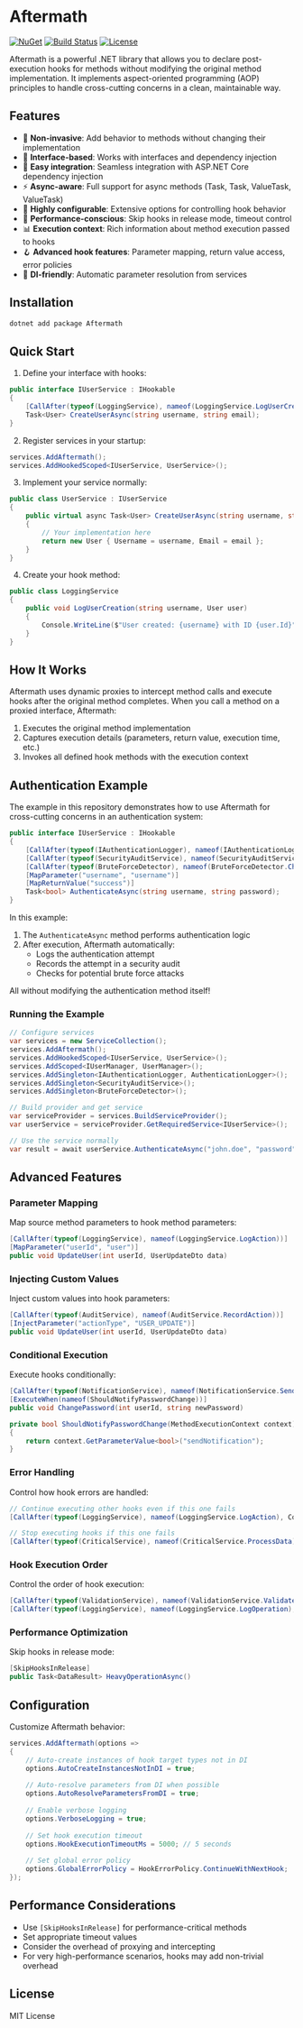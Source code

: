 ﻿# Aftermath

[![NuGet](https://img.shields.io/nuget/v/Aftermath.svg)](https://www.nuget.org/packages/Aftermath/)
[![Build Status](https://img.shields.io/github/actions/workflow/status/ShadyNagy/Aftermath/.github%2Fworkflows%2Fbuid.yml)](https://github.com/ShadyNagy/Aftermath/actions)
[![License](https://img.shields.io/github/license/ShadyNagy/Aftermath)](https://github.com/ShadyNagy/Aftermath/blob/main/LICENSE)

Aftermath is a powerful .NET library that allows you to declare post-execution hooks for methods without modifying the original method implementation. It implements aspect-oriented programming (AOP) principles to handle cross-cutting concerns in a clean, maintainable way.

## Features

- 🔄 **Non-invasive**: Add behavior to methods without changing their implementation
- 🧩 **Interface-based**: Works with interfaces and dependency injection
- 🔌 **Easy integration**: Seamless integration with ASP.NET Core dependency injection
- ⚡ **Async-aware**: Full support for async methods (Task, Task<T>, ValueTask, ValueTask<T>)
- 🔧 **Highly configurable**: Extensive options for controlling hook behavior
- 🚀 **Performance-conscious**: Skip hooks in release mode, timeout control
- 📊 **Execution context**: Rich information about method execution passed to hooks
- 🪝 **Advanced hook features**: Parameter mapping, return value access, error policies
- 💉 **DI-friendly**: Automatic parameter resolution from services

## Installation

```bash
dotnet add package Aftermath
```

## Quick Start

1. Define your interface with hooks:

```csharp
public interface IUserService : IHookable
{
    [CallAfter(typeof(LoggingService), nameof(LoggingService.LogUserCreation))]
    Task<User> CreateUserAsync(string username, string email);
}
```

2. Register services in your startup:

```csharp
services.AddAftermath();
services.AddHookedScoped<IUserService, UserService>();
```

3. Implement your service normally:

```csharp
public class UserService : IUserService
{
    public virtual async Task<User> CreateUserAsync(string username, string email)
    {
        // Your implementation here
        return new User { Username = username, Email = email };
    }
}
```

4. Create your hook method:

```csharp
public class LoggingService
{
    public void LogUserCreation(string username, User user)
    {
        Console.WriteLine($"User created: {username} with ID {user.Id}");
    }
}
```

## How It Works

Aftermath uses dynamic proxies to intercept method calls and execute hooks after the original method completes. When you call a method on a proxied interface, Aftermath:

1. Executes the original method implementation
2. Captures execution details (parameters, return value, execution time, etc.)
3. Invokes all defined hook methods with the execution context

## Authentication Example

The example in this repository demonstrates how to use Aftermath for cross-cutting concerns in an authentication system:

```csharp
public interface IUserService : IHookable
{
    [CallAfter(typeof(IAuthenticationLogger), nameof(IAuthenticationLogger.LogAuthenticationAttemptAsync))]
    [CallAfter(typeof(SecurityAuditService), nameof(SecurityAuditService.RecordAuthenticationAttempt))]
    [CallAfter(typeof(BruteForceDetector), nameof(BruteForceDetector.CheckForBruteForceAttack))]
    [MapParameter("username", "username")]
    [MapReturnValue("success")]
    Task<bool> AuthenticateAsync(string username, string password);
}
```

In this example:

1. The `AuthenticateAsync` method performs authentication logic
2. After execution, Aftermath automatically:
   - Logs the authentication attempt
   - Records the attempt in a security audit
   - Checks for potential brute force attacks

All without modifying the authentication method itself!

### Running the Example

```csharp
// Configure services
var services = new ServiceCollection();
services.AddAftermath();
services.AddHookedScoped<IUserService, UserService>();
services.AddScoped<IUserManager, UserManager>();
services.AddSingleton<IAuthenticationLogger, AuthenticationLogger>();
services.AddSingleton<SecurityAuditService>();
services.AddSingleton<BruteForceDetector>();

// Build provider and get service
var serviceProvider = services.BuildServiceProvider();
var userService = serviceProvider.GetRequiredService<IUserService>();

// Use the service normally
var result = await userService.AuthenticateAsync("john.doe", "password");
```

## Advanced Features

### Parameter Mapping

Map source method parameters to hook method parameters:

```csharp
[CallAfter(typeof(LoggingService), nameof(LoggingService.LogAction))]
[MapParameter("userId", "user")]
public void UpdateUser(int userId, UserUpdateDto data)
```

### Injecting Custom Values

Inject custom values into hook parameters:

```csharp
[CallAfter(typeof(AuditService), nameof(AuditService.RecordAction))]
[InjectParameter("actionType", "USER_UPDATE")]
public void UpdateUser(int userId, UserUpdateDto data)
```

### Conditional Execution

Execute hooks conditionally:

```csharp
[CallAfter(typeof(NotificationService), nameof(NotificationService.SendPasswordChangeEmail))]
[ExecuteWhen(nameof(ShouldNotifyPasswordChange))]
public void ChangePassword(int userId, string newPassword)

private bool ShouldNotifyPasswordChange(MethodExecutionContext context)
{
    return context.GetParameterValue<bool>("sendNotification");
}
```

### Error Handling

Control how hook errors are handled:

```csharp
// Continue executing other hooks even if this one fails
[CallAfter(typeof(LoggingService), nameof(LoggingService.LogAction), ContinueOnError = true)]

// Stop executing hooks if this one fails
[CallAfter(typeof(CriticalService), nameof(CriticalService.ProcessData), ContinueOnError = false)]
```

### Hook Execution Order

Control the order of hook execution:

```csharp
[CallAfter(typeof(ValidationService), nameof(ValidationService.ValidateResult), Order = 1)]
[CallAfter(typeof(LoggingService), nameof(LoggingService.LogOperation), Order = 2)]
```

### Performance Optimization

Skip hooks in release mode:

```csharp
[SkipHooksInRelease]
public Task<DataResult> HeavyOperationAsync()
```

## Configuration

Customize Aftermath behavior:

```csharp
services.AddAftermath(options =>
{
    // Auto-create instances of hook target types not in DI
    options.AutoCreateInstancesNotInDI = true;
    
    // Auto-resolve parameters from DI when possible
    options.AutoResolveParametersFromDI = true;
    
    // Enable verbose logging
    options.VerboseLogging = true;
    
    // Set hook execution timeout
    options.HookExecutionTimeoutMs = 5000; // 5 seconds
    
    // Set global error policy
    options.GlobalErrorPolicy = HookErrorPolicy.ContinueWithNextHook;
});
```

## Performance Considerations

- Use `[SkipHooksInRelease]` for performance-critical methods
- Set appropriate timeout values
- Consider the overhead of proxying and intercepting
- For very high-performance scenarios, hooks may add non-trivial overhead

## License

MIT License
